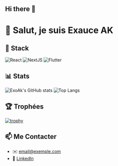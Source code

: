 ## Hi there 👋

# 👋 Salut, je suis Exauce AK

## 🚀 Stack
![React](https://img.shields.io/badge/React-%2300D9FF.svg?style=for-the-badge&logo=react&logoColor=white)
![NextJS](https://img.shields.io/badge/Next.js-black?style=for-the-badge&logo=next.js&logoColor=white)
![Flutter](https://img.shields.io/badge/Flutter-%2302569B.svg?style=for-the-badge&logo=flutter&logoColor=white)

## 📊 Stats
![ExoAk's GitHub stats](https://github-readme-stats.vercel.app/api?username=ExoAk&show_icons=true&theme=radical)
![Top Langs](https://github-readme-stats.vercel.app/api/top-langs/?username=ExoAk&layout=compact)

## 🏆 Trophées
[![trophy](https://github-profile-trophy.vercel.app/?username=ExoAk)](https://github.com/ryo-ma/github-profile-trophy)

## 📫 Me Contacter
- ✉️ email@exemple.com
- 💼 [LinkedIn](https://linkedin.com/in/tonprofil)



<!--
**ExauceAk/ExauceAk** is a ✨ _special_ ✨ repository because its `README.md` (this file) appears on your GitHub profile.

Here are some ideas to get you started:

- 🔭 I’m currently working on ...
- 🌱 I’m currently learning ...
- 👯 I’m looking to collaborate on ...
- 🤔 I’m looking for help with ...
- 💬 Ask me about ...
- 📫 How to reach me: ...
- 😄 Pronouns: ...
- ⚡ Fun fact: ...
-->
